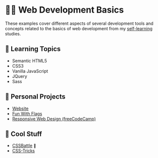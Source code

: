 # :man_technologist: Web Development Basics

These examples cover different aspects of several development tools and concepts related to the basics of web development from my [self-learning](https://github.com/DanielBrito/self-learning) studies.

## 📑 Learning Topics

- Semantic HTML5
- CSS3
- Vanilla JavaScript
- JQuery
- Sass

## 🚀 Personal Projects

- [Website](https://danielbrito.github.io/)
- [Fun With Flags](https://github.com/DanielBrito/fun-with-flags)
- [Responsive Web Design (freeCodeCamp)](https://codepen.io/collection/nkmzqa)

## 🎉 Cool Stuff

- [CSSBattle](https://cssbattle.dev/) <a href="https://cssbattle.dev/player/danielbrito" style="text-decoration: none; font-size: 12px" title="My profile">👤</a>
- [CSS-Tricks](https://css-tricks.com/)
